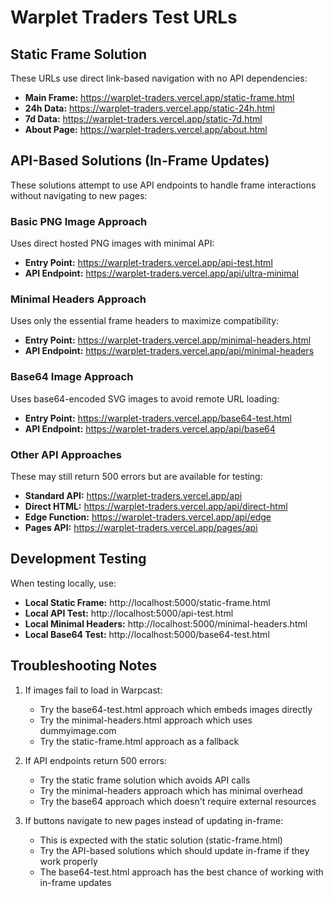 # Warplet Traders Test URLs

## Static Frame Solution
These URLs use direct link-based navigation with no API dependencies:

- **Main Frame:** https://warplet-traders.vercel.app/static-frame.html
- **24h Data:** https://warplet-traders.vercel.app/static-24h.html
- **7d Data:** https://warplet-traders.vercel.app/static-7d.html
- **About Page:** https://warplet-traders.vercel.app/about.html

## API-Based Solutions (In-Frame Updates)
These solutions attempt to use API endpoints to handle frame interactions without navigating to new pages:

### Basic PNG Image Approach
Uses direct hosted PNG images with minimal API:
- **Entry Point:** https://warplet-traders.vercel.app/api-test.html
- **API Endpoint:** https://warplet-traders.vercel.app/api/ultra-minimal

### Minimal Headers Approach
Uses only the essential frame headers to maximize compatibility:
- **Entry Point:** https://warplet-traders.vercel.app/minimal-headers.html
- **API Endpoint:** https://warplet-traders.vercel.app/api/minimal-headers

### Base64 Image Approach
Uses base64-encoded SVG images to avoid remote URL loading:
- **Entry Point:** https://warplet-traders.vercel.app/base64-test.html
- **API Endpoint:** https://warplet-traders.vercel.app/api/base64

### Other API Approaches
These may still return 500 errors but are available for testing:
- **Standard API:** https://warplet-traders.vercel.app/api
- **Direct HTML:** https://warplet-traders.vercel.app/api/direct-html
- **Edge Function:** https://warplet-traders.vercel.app/api/edge
- **Pages API:** https://warplet-traders.vercel.app/pages/api

## Development Testing
When testing locally, use:

- **Local Static Frame:** http://localhost:5000/static-frame.html
- **Local API Test:** http://localhost:5000/api-test.html
- **Local Minimal Headers:** http://localhost:5000/minimal-headers.html
- **Local Base64 Test:** http://localhost:5000/base64-test.html

## Troubleshooting Notes

1. If images fail to load in Warpcast:
   - Try the base64-test.html approach which embeds images directly
   - Try the minimal-headers.html approach which uses dummyimage.com
   - Try the static-frame.html approach as a fallback

2. If API endpoints return 500 errors:
   - Try the static frame solution which avoids API calls
   - Try the minimal-headers approach which has minimal overhead
   - Try the base64 approach which doesn't require external resources

3. If buttons navigate to new pages instead of updating in-frame:
   - This is expected with the static solution (static-frame.html)
   - Try the API-based solutions which should update in-frame if they work properly
   - The base64-test.html approach has the best chance of working with in-frame updates